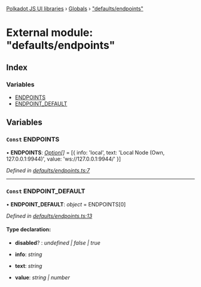 [Polkadot JS UI libraries](../README.md) › [Globals](../globals.md) › ["defaults/endpoints"](_defaults_endpoints_.md)

# External module: "defaults/endpoints"

## Index

### Variables

* [ENDPOINTS](_defaults_endpoints_.md#const-endpoints)
* [ENDPOINT_DEFAULT](_defaults_endpoints_.md#const-endpoint_default)

## Variables

### `Const` ENDPOINTS

• **ENDPOINTS**: *[Option](_types_.md#option)[]* = [{
  info: 'local',
  text: 'Local Node (Own, 127.0.0.1:9944)',
  value: 'ws://127.0.0.1:9944/'
}]

*Defined in [defaults/endpoints.ts:7](https://github.com/polkadot-js/ui/blob/c1644287/packages/ui-settings/src/defaults/endpoints.ts#L7)*

___

### `Const` ENDPOINT_DEFAULT

• **ENDPOINT_DEFAULT**: *object* = ENDPOINTS[0]

*Defined in [defaults/endpoints.ts:13](https://github.com/polkadot-js/ui/blob/c1644287/packages/ui-settings/src/defaults/endpoints.ts#L13)*

#### Type declaration:

* **disabled**? : *undefined | false | true*

* **info**: *string*

* **text**: *string*

* **value**: *string | number*
